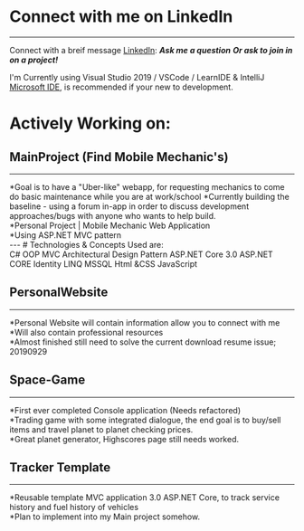 # Connect with me on LinkedIn
---
Connect with a breif message [LinkedIn](https://www.linkedin.com/in/herrera-zr/):
***Ask me a question***
***Or ask to join in on a project!***

I'm Currently using Visual Studio 2019 / VSCode / LearnIDE & IntelliJ [Microsoft IDE](https://visualstudio.microsoft.com/), is recommended if your new to development.

# Actively Working on:

## MainProject (Find Mobile Mechanic's)
---
*Goal is to have a "Uber-like" webapp, for requesting mechanics to come do basic maintenance while you are at work/school
*Currently building the baseline - using a forum in-app in order to discuss development approaches/bugs with anyone who wants to help build. <br />
*Personal Project | Mobile Mechanic Web Application <br />
*Using ASP.NET MVC pattern <br />
--- # Technologies & Concepts Used are:<br />
C# OOP MVC Architectural Design Pattern ASP.NET Core 3.0 ASP.NET CORE Identity LINQ MSSQL Html &CSS JavaScript
<br />
## PersonalWebsite
---
*Personal Website will contain information allow you to connect with me <br />
*Will also contain professional resources <br />
*Almost finished still need to solve the current download resume issue; 20190929
<br />
## Space-Game 
---
*First ever completed Console application (Needs refactored)<br />
*Trading game with some integrated dialogue, the end goal is to buy/sell items and travel planet to planet checking prices. <br />
*Great planet generator, Highscores page still needs worked. 
<br />
##  Tracker Template
---
*Reusable template MVC application 3.0 ASP.NET Core, to track service history and fuel history of vehicles <br />
*Plan to implement into my Main project somehow.
